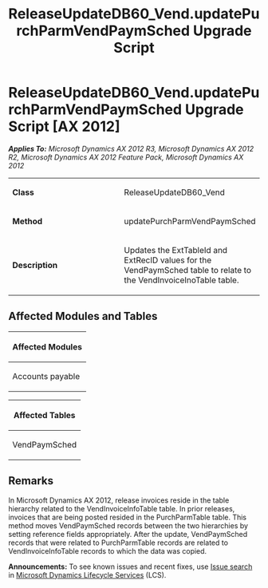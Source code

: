 ﻿---
title: ReleaseUpdateDB60_Vend.updatePurchParmVendPaymSched Upgrade Script
TOCTitle: ReleaseUpdateDB60_Vend.updatePurchParmVendPaymSched Upgrade Script
ms:assetid: 414881c8-99e2-1572-d3cb-b2890a821556
ms:mtpsurl: https://msdn.microsoft.com/en-us/library/JJ718822(v=AX.60)
ms:contentKeyID: 49707865
ms.date: 05/18/2015
mtps_version: v=AX.60
---

# ReleaseUpdateDB60\_Vend.updatePurchParmVendPaymSched Upgrade Script [AX 2012]


_**Applies To:** Microsoft Dynamics AX 2012 R3, Microsoft Dynamics AX 2012 R2, Microsoft Dynamics AX 2012 Feature Pack, Microsoft Dynamics AX 2012_

<table>
<colgroup>
<col style="width: 50%" />
<col style="width: 50%" />
</colgroup>
<tbody>
<tr class="odd">
<td><p><strong>Class</strong></p></td>
<td><p>ReleaseUpdateDB60_Vend</p></td>
</tr>
<tr class="even">
<td><p><strong>Method</strong></p></td>
<td><p>updatePurchParmVendPaymSched</p></td>
</tr>
<tr class="odd">
<td><p><strong>Description</strong></p></td>
<td><p>Updates the ExtTableId and ExtRecID values for the VendPaymSched table to relate to the VendInvoiceInoTable table.</p></td>
</tr>
</tbody>
</table>


## Affected Modules and Tables

<table>
<colgroup>
<col style="width: 100%" />
</colgroup>
<thead>
<tr class="header">
<th><p>Affected Modules</p></th>
</tr>
</thead>
<tbody>
<tr class="odd">
<td><p>Accounts payable</p></td>
</tr>
</tbody>
</table>


<table>
<colgroup>
<col style="width: 100%" />
</colgroup>
<thead>
<tr class="header">
<th><p>Affected Tables</p></th>
</tr>
</thead>
<tbody>
<tr class="odd">
<td><p>VendPaymSched</p></td>
</tr>
</tbody>
</table>


## Remarks

In Microsoft Dynamics AX 2012, release invoices reside in the table hierarchy related to the VendInvoiceInfoTable table. In prior releases, invoices that are being posted resided in the PurchParmTable table. This method moves VendPaymSched records between the two hierarchies by setting reference fields appropriately. After the update, VendPaymSched records that were related to PurchParmTable records are related to VendInvoiceInfoTable records to which the data was copied.

  
**Announcements:** To see known issues and recent fixes, use [Issue search](http://go.microsoft.com/fwlink/?linkid=389258) in [Microsoft Dynamics Lifecycle Services](http://go.microsoft.com/fwlink/?linkid=306505) (LCS).

